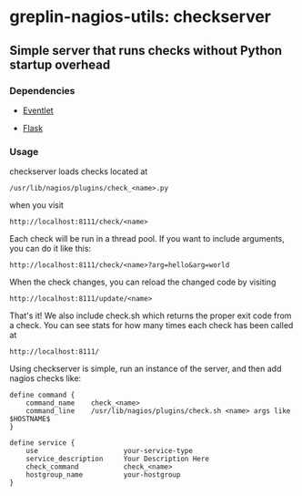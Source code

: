 greplin-nagios-utils: checkserver
=================================

Simple server that runs checks without Python startup overhead
--------------------------------------------------------------

### Dependencies

* [Eventlet](http://eventlet.net/)

* [Flask](http://flask.pocoo.org/)

### Usage

checkserver loads checks located at

    /usr/lib/nagios/plugins/check_<name>.py

when you visit

    http://localhost:8111/check/<name>

Each check will be run in a thread pool. If you want to include arguments, you can do it
like this:

    http://localhost:8111/check/<name>?arg=hello&arg=world

When the check changes, you can reload the changed code by visiting

    http://localhost:8111/update/<name>

That's it!  We also include check.sh which returns the proper exit code from a check. You
can see stats for how many times each check has been called at

    http://localhost:8111/

Using checkserver is simple, run an instance of the server, and then add nagios checks like:

    define command {
        command_name    check_<name>
        command_line    /usr/lib/nagios/plugins/check.sh <name> args like $HOSTNAME$
    }

    define service {
        use                     your-service-type
        service_description     Your Description Here
        check_command           check_<name>
        hostgroup_name          your-hostgroup
    }
